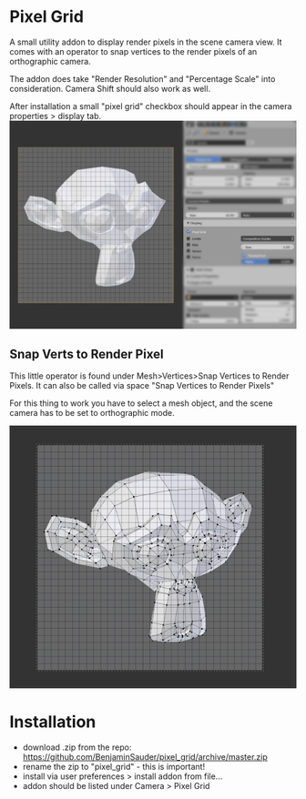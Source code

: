 # Pixel Grid
A small utility addon to display render pixels in the scene camera view.
It comes with an operator to snap vertices to the render pixels of an orthographic camera.

The addon does take "Render Resolution" and "Percentage Scale" into consideration. Camera Shift should also work as well.

After installation a small "pixel grid" checkbox should appear in the camera properties > display tab.
![pixel_grid_header](https://github.com/BenjaminSauder/pixel_grid/blob/master/doc/header.jpg)


## Snap Verts to Render Pixel

This little operator is found under Mesh>Vertices>Snap Vertices to Render Pixels. It can also be called via space "Snap Vertices to Render Pixels"

For this thing to work you have to select a mesh object, and the scene camera has to be set to orthographic mode.

![pixel_grid_snap_verts](https://github.com/BenjaminSauder/pixel_grid/blob/master/doc/snap_verts.gif)

# Installation

- download .zip from the repo: https://github.com/BenjaminSauder/pixel_grid/archive/master.zip
- rename the zip to "pixel_grid" - this is important!
- install via user preferences > install addon from file...
- addon should be listed under Camera > Pixel Grid
